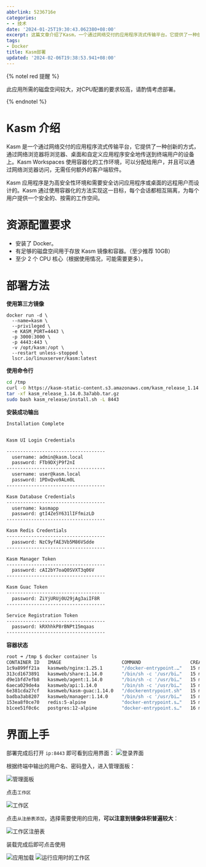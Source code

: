 ```yaml
---
abbrlink: 5236716e
categories:
- - 技术
date: '2024-01-25T19:30:43.062380+08:00'
excerpt: 这篇文章介绍了Kasm，一个通过网络交付的应用程序流式传输平台。它提供了一种创新的方式，通过网络浏览器将浏览器、桌面和自定义应用程序安全地传送到终端用户的设备上。Kasm Workspaces使用容器化的工作环境，可以通过网络浏览器访问，无需额外的客户端软件。该平台适用于高安全性环境和需要安全访问应用程序或桌面的远程用户。在安装和部署方面，需要安装Docker，并满足一定的资源配置要求。最后提供了Kasm的登录凭据和容器状态信息。
tags:
- Docker
title: Kasm部署
updated: '2024-02-06T19:38:53.941+08:00'
---
```

{% notel red 提醒 %}

此应用所需的磁盘空间较大，对CPU配置的要求较高，请酌情考虑部署。

{% endnotel %}

# Kasm 介绍

Kasm 是一个通过网络交付的应用程序流式传输平台，它提供了一种创新的方式，通过网络浏览器将浏览器、桌面和自定义应用程序安全地传送到终端用户的设备上。Kasm Workspaces 使用容器化的工作环境，可以分配给用户，并且可以通过网络浏览器访问，无需任何额外的客户端软件。

Kasm 应用程序是为高安全性环境和需要安全访问应用程序或桌面的远程用户而设计的。Kasm 通过使用容器化的方法实现这一目标，每个会话都相互隔离，为每个用户提供一个安全的、按需的工作空间。

# 资源配置要求

* 安装了 Docker。
* 有足够的磁盘空间用于存放 Kasm 镜像和容器。（至少推荐 10GB）
* 至少 2 个 CPU 核心（根据使用情况，可能需要更多）。

# 部署方法

**使用第三方镜像**

```docker
docker run -d \
  --name=kasm \
  --privileged \
  -e KASM_PORT=4443 \
  -p 3000:3000 \
  -p 4443:443 \
  -v /opt/kasm:/opt \
  --restart unless-stopped \
  lscr.io/linuxserver/kasm:latest
```

**使用命令行**

```bash
cd /tmp
curl -O https://kasm-static-content.s3.amazonaws.com/kasm_release_1.14.0.3a7abb.tar.gz
tar -xf kasm_release_1.14.0.3a7abb.tar.gz
sudo bash kasm_release/install.sh -L 8443
```

**安装成功输出**

```bash
Installation Complete


Kasm UI Login Credentials

------------------------------------
  username: admin@kasm.local
  password: FTb9DXjP9f2nI
------------------------------------
  username: user@kasm.local
  password: 1PDxQvo9ALm0L
------------------------------------

Kasm Database Credentials
------------------------------------
  username: kasmapp
  password: gtI4Ze5Y631lIFfmizLD
------------------------------------

Kasm Redis Credentials
------------------------------------
  password: NzC9yfAE3Vb5M86VSdde
------------------------------------

Kasm Manager Token
------------------------------------
  password: cAI2bY7oaQ0SVXT3q06V
------------------------------------

Kasm Guac Token
------------------------------------
  password: ZiYjURUj0U29jAg3aiIF8R
------------------------------------

Service Registration Token
------------------------------------
  password: kRXhhkP8rBNPt15mqaas
------------------------------------
```

**容器状态**

```bash
root ➜ /tmp $ docker container ls
CONTAINER ID   IMAGE                      COMMAND                  CREATED          STATUS                    PORTS                                               NAMES
1c9a899ff21a   kasmweb/nginx:1.25.1       "/docker-entrypoint.…"   15 minutes ago   Up 15 minutes             80/tcp, 0.0.0.0:8443->8443/tcp, :::8443->8443/tcp   kasm_proxy
313cd1673891   kasmweb/share:1.14.0       "/bin/sh -c '/usr/bi…"   15 minutes ago   Up 15 minutes (healthy)   8182/tcp                                            kasm_share
d9e1bfd7efb8   kasmweb/agent:1.14.0       "/bin/sh -c '/usr/bi…"   15 minutes ago   Up 15 minutes (healthy)   4444/tcp                                            kasm_agent
6aeca029de4a   kasmweb/api:1.14.0         "/bin/sh -c '/usr/bi…"   15 minutes ago   Up 15 minutes (healthy)   8080/tcp                                            kasm_api
6e381cda27cf   kasmweb/kasm-guac:1.14.0   "/dockerentrypoint.sh"   15 minutes ago   Up 15 minutes (healthy)                                                       kasm_guac
badba3ab8207   kasmweb/manager:1.14.0     "/bin/sh -c '/usr/bi…"   15 minutes ago   Up 15 minutes (healthy)   8181/tcp                                            kasm_manager
153ea8f0ce70   redis:5-alpine             "docker-entrypoint.s…"   15 minutes ago   Up 15 minutes             6379/tcp                                            kasm_redis
b1cee51f0c6c   postgres:12-alpine         "docker-entrypoint.s…"   16 minutes ago   Up 15 minutes (healthy)   5432/tcp                                            kasm_db
```

# 界面上手

部署完成后打开 `ip:8443` 即可看到应用界面：
![登录界面](https://mopsite.pp.ua/i/2024/02/06/65c2202843a9a.png)

根据终端中输出的用户名、密码登入，进入管理面板：

![管理面板](https://mopsite.pp.ua/i/2024/02/06/65c2209e01d4f.png)


点击`工作区`

![工作区](https://mopsite.pp.ua/i/2024/02/06/65c220ff13960.png)

点击`从注册表添加`，选择需要使用的应用，**可以注意到镜像体积普遍较大**：

![工作区注册表](https://mopsite.pp.ua/i/2024/02/06/65c221bea4c32.png)

装载完成后即可点击使用

![应用加载](https://mopsite.pp.ua/i/2024/02/06/65c223279b15a.png)
![运行应用时的工作区](https://mopsite.pp.ua/i/2024/02/06/65c223281f3f9.png)
